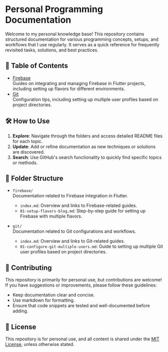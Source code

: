 # Personal Programming Documentation

Welcome to my personal knowledge base! This repository contains structured documentation for various programming concepts, setups, and workflows that I use regularly. It serves as a quick reference for frequently revisited tasks, solutions, and best practices.

## 📂 Table of Contents

- [Firebase](./firebase/index.md)  
  Guides on integrating and managing Firebase in Flutter projects, including setting up flavors for different environments.
- [Git](./git/index.md)  
  Configuration tips, including setting up multiple user profiles based on project directories.

## 🛠️ How to Use

1. **Explore**: Navigate through the folders and access detailed README files for each topic.
2. **Update**: Add or refine documentation as new techniques or solutions are discovered.
3. **Search**: Use GitHub's search functionality to quickly find specific topics or methods.

## 📁 Folder Structure

- `firebase/`  
  Documentation related to Firebase integration in Flutter.

  - `index.md`: Overview and links to Firebase-related guides.
  - `01-setup-flavors-blog.md`: Step-by-step guide for setting up Firebase with multiple flavors.

- `git/`  
  Documentation related to Git configurations and workflows.
  - `index.md`: Overview and links to Git-related guides.
  - `01-configure-git-multiple-users.md`: Guide to setting up multiple Git user profiles based on project directories.

## 🤝 Contributing

This repository is primarily for personal use, but contributions are welcome! If you have suggestions or improvements, please follow these guidelines:

- Keep documentation clear and concise.
- Use markdown for formatting.
- Ensure that code snippets are tested and well-documented before adding.

## 📜 License

This repository is for personal use, and all content is shared under the [MIT License](LICENSE), unless otherwise stated.
